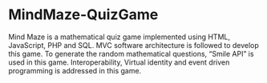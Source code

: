 # MindMaze-QuizGame
Mind Maze is a mathematical quiz game implemented using HTML, JavaScript, PHP and SQL. MVC software architecture is followed to develop this game. To generate the random mathematical questions, “Smile API” is used in this game. Interoperability, Virtual identity and event driven programming is addressed in this game. 
